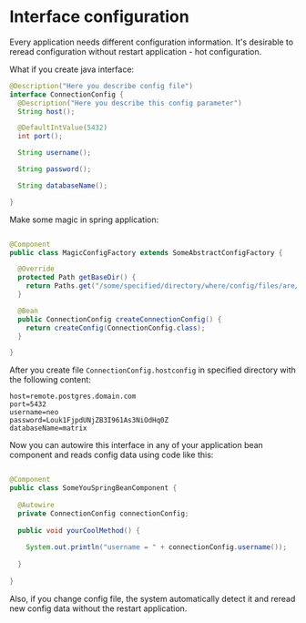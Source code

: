 # Interface configuration

Every application needs different configuration information. It's desirable to reread configuration without
restart application - hot configuration.

What if you create java interface:

```java
@Description("Here you describe config file")
interface ConnectionConfig {
  @Description("Here you describe this config parameter")
  String host();

  @DefaultIntValue(5432)
  int port();

  String username();

  String password();

  String databaseName();

}
```

Make some magic in spring application:

```java

@Component
public class MagicConfigFactory extends SomeAbstractConfigFactory {

  @Override
  protected Path getBaseDir() {
    return Paths.get("/some/specified/directory/where/config/files/are/located");
  }

  @Bean
  public ConnectionConfig createConnectionConfig() {
    return createConfig(ConnectionConfig.class);
  }

}

```

After you create file `ConnectionConfig.hostconfig` in specified directory with the following content:

```
host=remote.postgres.domain.com
port=5432
username=neo
password=Louk1FjpdUNjZB3I961As3NiOdHq0Z
databaseName=matrix
```

Now you can autowire this interface in any of your application bean component and reads config data
using code like this:

```java

@Component
public class SomeYouSpringBeanComponent {
  
  @Autowire
  private ConnectionConfig connectionConfig;
  
  public void yourCoolMethod() {
    
    System.out.println("username = " + connectionConfig.username());
    
  }
  
}

```

Also, if you change config file, the system automatically detect it and reread new config data
without the restart application.
